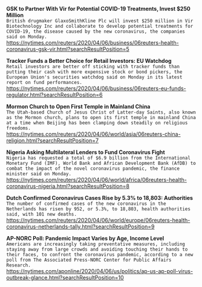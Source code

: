 **GSK to Partner With Vir for Potential COVID-19 Treatments, Invest $250 Million**\
`British drugmaker GlaxoSmithKline Plc will invest $250 million in Vir Biotechnology Inc and collaborate to develop potential treatments for COVID-19, the disease caused by the new coronavirus, the companies said on Monday.`\
https://nytimes.com/reuters/2020/04/06/business/06reuters-health-coronavirus-gsk-vir.html?searchResultPosition=5

**Tracker Funds a Better Choice for Retail Investors: EU Watchdog**\
`Retail investors are better off sticking with tracker funds than putting their cash with more expensive stock or bond pickers, the European Union's securities watchdog said on Monday in its latest report on fund performances.`\
https://nytimes.com/reuters/2020/04/06/business/06reuters-eu-funds-regulator.html?searchResultPosition=6

**Mormon Church to Open First Temple in Mainland China**\
`The Utah-based Church of Jesus Christ of Latter-day Saints, also known as the Mormon church, plans to open its first temple in mainland China at a time when Beijing has been clamping down steadily on religious freedoms.`\
https://nytimes.com/reuters/2020/04/06/world/asia/06reuters-china-religion.html?searchResultPosition=7

**Nigeria Asking Multilateral Lenders to Fund Coronavirus Fight**\
`Nigeria has requested a total of $6.9 billion from the International Monetary Fund (IMF), World Bank and African Development Bank (AfDB) to combat the impact of the novel coronavirus pandemic, the finance minister said on Monday.`\
https://nytimes.com/reuters/2020/04/06/world/africa/06reuters-health-coronavirus-nigeria.html?searchResultPosition=8

**Dutch Confirmed Coronavirus Cases Rise by 5.3% to 18,803: Authorities**\
`The number of confirmed cases of the new coronavirus in the Netherlands has risen by 952, or 5.3%, to 18,803, health authorities said, with 101 new deaths.`\
https://nytimes.com/reuters/2020/04/06/world/europe/06reuters-health-coronavirus-netherlands-tally.html?searchResultPosition=9

**AP-NORC Poll: Pandemic Impact Varies by Age, Income Level**\
`Americans are increasingly taking preventative measures, including staying away from large crowds and avoiding touching their hands to their faces, to confront the coronavirus pandemic, according to a new poll from The Associated Press-NORC Center for Public Affairs Research.`\
https://nytimes.com/aponline/2020/04/06/us/politics/ap-us-ap-poll-virus-outbreak-glance.html?searchResultPosition=10

